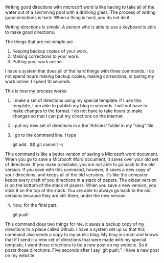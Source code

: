Writing good directions with microsoft word is like having to take all of the water out of a swimming pool with a drinking glass. The process of writing good directions is hard.  When a thing is hard, you do not do it.

Writing directions is simple. A person who is able to use a keyboard is able to make good directions.

The things that are not simple are 
  1. Keeping backup copies of your work. 
  2. Making corrections to your work. 
  3. Putting your work online. 

I have a system that does all of the hard things with three commands. I do not spend hours making backup copies, making corrections, or puting my work online. I spend 10 seconds.  

This is how my process works:

1. I make a set of directions using my special template.  If I use this template, I am able to publish my blog in seconds. I will not have to make changes to the format. I do not have to take hours to make changes so that I can put my directions on the internet.  
2. I put my new set of directions in a the 'Articles' folder in my "blog" file. 
3. I go to the command line. I type
     
     git add .  && git commit -v 

This command is like a better version of saving a Microsoft word document. When you go to save a Microsoft Word document, it saves over your old set of directions.  If you make a mistake, you are not able to go back to the old version.  If you save with this command, however, it saves a new copy of your directions, and keeps all of the old versions.  it's like the computer keeps every draft of you directions in a stack of papers. The oldest version is on the bottom of the stack of papers. When you save a new version, you stick it on the top of the stack.  You are able to always go back to the old versions because they are still there, under the new version.  

4. Now, for the final part. 
    
    git push 

This command does two things for me. It saves a backup copy of my directions to a place called Github.  I have a system set up so that this command also sends a copy to my public blog.  My blog is smart and knows that if I send it a new set of directions that were made with my special template, I want those directions to be a new post on my website. So it posts those directions. Five seconds after I say 'git push,'' I have a new post on my website.



